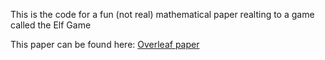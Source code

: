 This is the code for a fun (not real) mathematical paper realting to a game called the Elf Game

This paper can be found here: [Overleaf paper]([https://www.overleaf.com/read/phdvwgvkfsxj#e10cc7)
